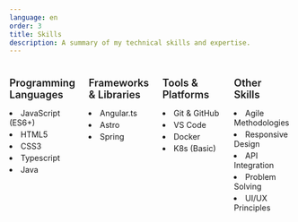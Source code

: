 ```yaml
---
language: en
order: 3
title: Skills
description: A summary of my technical skills and expertise.
---
```

<div class="skills-grid">
    <div>
        <h4 class="skill-heading programming">Programming Languages</h4>
        <ul class="skill-list">
            <li>JavaScript (ES6+)</li>
            <li>HTML5</li>
            <li>CSS3</li>
            <li>Typescript</li>
            <li>Java</li>
        </ul>
    </div>
    <div>
        <h4 class="skill-heading frameworks">Frameworks &amp; Libraries</h4>
        <ul class="skill-list">
            <li>Angular.ts</li>
            <li>Astro</li>
            <li>Spring</li>
        </ul>
    </div>
    <div>
        <h4 class="skill-heading tools">Tools &amp; Platforms</h4>
        <ul class="skill-list">
            <li>Git &amp; GitHub</li>
            <li>VS Code</li>
            <li>Docker</li>
            <li>K8s (Basic)</li>
        </ul>
    </div>
    <div>
        <h4 class="skill-heading other">Other <br> Skills</h4>
        <ul class="skill-list">
            <li>Agile Methodologies</li>
            <li>Responsive Design</li>
            <li>API Integration</li>
            <li>Problem Solving</li>
            <li>UI/UX Principles</li>
        </ul>
    </div>
</div>

<style>
.skills-grid {
    display: grid;
    grid-template-columns: repeat(2, 1fr);
    gap: 1.5rem;
    text-align: left;
}

@media (min-width: 640px) {
    .skills-grid {
        grid-template-columns: repeat(3, 1fr);
    }
}

@media (min-width: 768px) {
    .skills-grid {
        grid-template-columns: repeat(4, 1fr);
    }
}

.skill-heading {
    font-size: 1.125rem;
    font-weight: 600;
    margin-bottom: 0.5rem;
}

.skill-heading.programming {
    color: var(--pink);
}

.skill-heading.frameworks {
    color: var(--purple);
}

.skill-heading.tools {
    color: var(--green);
}

.skill-heading.other {
    color: var(--yellow);
}

.skill-list {
    list-style-type: disc;
    list-style-position: inside;
    font-size: 0.875rem;
    padding-inline-start: 0
}

.skill-list li {
    margin-bottom: 0.25rem;
    color: var(--content-text);
}


</style>